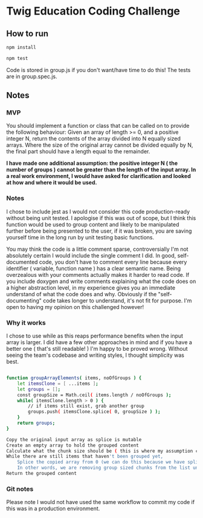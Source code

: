 # Twig Education Coding Challenge

## How to run

```bash
npm install

npm test
```

Code is stored in group.js if you don't want/have time to do this! The tests are in group.spec.js.

## Notes

### MVP

You should implement a function or class that can be called on to provide the following behaviour: Given an array of length >= 0, and a positive integer N, return the contents of the array divided into N equally sized arrays. Where the size of the original array cannot be divided equally by N, the final part should have a length equal to the remainder.

**I have made one additional assumption: the positive integer N ( the number of groups ) cannot be greater than the length of the input array. In a real work environment, I would have asked for clarification and looked at how and where it would be used.**

### Notes

I chose to include jest as I would not consider this code production-ready without being unit tested. I apologise if this was out of scope, but I think this function would be used to group content and likely to be manipulated further before being presented to the user, if it was broken, you are saving yourself time in the long run by unit testing basic functions.

You may think the code is a little comment sparse, controversially I'm not absolutely certain I would include the single comment I did. In good, self-documented code, you don't have to comment every line because every identifier ( variable, function name ) has a clear semantic name. Being overzealous with your comments actually makes it harder to read code. If you include doxygen and write comments explaining what the code does on a higher abstraction level, in my experience gives you an immediate understand of what the code does and why. Obviously if the "self-documenting" code takes longer to understand, it's not fit for purpose. I'm open to having my opinion on this challenged however!

### Why it works

I chose to use while as this reaps performance benefits when the input array is larger. I did have a few other approaches in mind and if you have a better one ( that's still readable! ) I'm happy to be proved wrong. Without seeing the team's codebase and writing styles, I thought simplicity was best.

```bash

function groupArrayElements( items, noOfGroups ) {
    let itemsClone = [ ...items ];
    let groups = [];
    const groupSize = Math.ceil( items.length / noOfGroups );
    while( itemsClone.length > 0 ) {
        // if items still exist, grab another group
        groups.push( itemsClone.splice( 0, groupSize ) );
    }
    return groups;
}

Copy the original input array as splice is mutable
Create an empty array to hold the grouped content
Calculate what the chunk size should be ( this is where my assumption comes in! )
While there are still items that haven't been grouped yet,
    Splice the copied array from 0 (we can do this because we have spliced the content i.e. removed items from the original array ) to the group size
    In other words, we are removing group sized chunks from the list until we can't anymore
Return the grouped content

```

### Git notes

Please note I would not have used the same workflow to commit my code if this was in a production environment.
